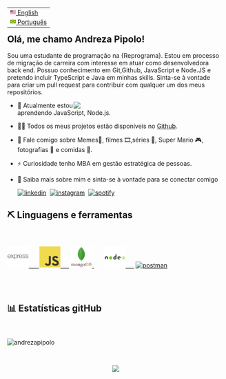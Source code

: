 <table align="right">
<tr><td><a href="README.md"><img src="./images/us-flag.png" height="13"> English</a></td></tr>
<tr><td><a href="README_pt.md"><img src="./images/br-flag.png" height="13"> Português</a></td></tr>
</table>
</br>


## **Olá, me chamo Andreza Pipolo!**
Sou uma estudante de programação na {Reprograma}. Estou em processo de migração de carreira com interesse em atuar como desenvolvedora back end. Possuo conhecimento em Git,Github, JavaScript e Node.JS e pretendo incluir TypeScript e Java em minhas skills. Sinta-se à vontade para criar um pull request para contribuir com qualquer um dos meus repositórios.

<img align='right' src="https://media.giphy.com/media/bcKmIWkUMCjVm/giphy.gif" width="350"></h1>

- 🌱 Atualmente estou aprendendo JavaScript, Node.js.

- 👨‍💻 Todos os meus projetos estão disponíveis no [Github](https://github.com/andrezapipolo?tab=repositories).

- 💬 Fale comigo sobre Memes🤭, filmes 🎞️,séries 🍿, Super Mario 🎮, fotografias 📸 e comidas 🥢.

- ⚡️ Curiosidade tenho MBA em gestão estratégica de pessoas.

- 📡 Saiba mais sobre mim e sinta-se à vontade para se conectar comigo <p align="left">
<a href="https://www.linkedin.com/in/andrezapipolo"><img src="https://img.icons8.com/color/96/000000/linkedin.png" alt="linkedin" width="40px"/></a>&nbsp;
<a href="https://www.instagram.com/andrezapipolo"><img src="https://img.icons8.com/color/96/000000/instagram-new.png" alt="instagram" width="40px"/></a>&nbsp;
<a href="https://open.spotify.com/user/andrezamenezes"><img src="https://img.icons8.com/color/96/000000/spotify--v1.png" alt="spotify" width="40px"/></a>
</p>

## ⛏️ Linguagens e ferramentas
</br>
</br>
<a href="https://expressjs.com" target="_blank" rel="noreferrer"> <img src="https://raw.githubusercontent.com/devicons/devicon/master/icons/express/express-original-wordmark.svg" alt="express" width="50" height="50"/>&nbsp;&nbsp;&nbsp;&nbsp;&nbsp;</a><a href="https://developer.mozilla.org/en-US/docs/Web/JavaScript" target="_blank" rel="noreferrer"> <img src="https://raw.githubusercontent.com/devicons/devicon/master/icons/javascript/javascript-original.svg" alt="javascript" width="50" height="50"/>&nbsp;&nbsp;&nbsp;&nbsp;&nbsp;</a> <a href="https://www.mongodb.com/" target="_blank" rel="noreferrer"> <img src="https://raw.githubusercontent.com/devicons/devicon/master/icons/mongodb/mongodb-original-wordmark.svg" alt="mongodb" width="50" height="50"/> </a>&nbsp;&nbsp;&nbsp;&nbsp;&nbsp; <a href="https://nodejs.org" target="_blank" rel="noreferrer"> <img src="https://raw.githubusercontent.com/devicons/devicon/master/icons/nodejs/nodejs-original-wordmark.svg" alt="nodejs" width="50" height="50"/> &nbsp;&nbsp;&nbsp;&nbsp;</a> <a href="https://postman.com" target="_blank" rel="noreferrer"> <img src="https://www.vectorlogo.zone/logos/getpostman/getpostman-icon.svg" alt="postman" width="50" height="50"/> </a> </p>
</br>
</br>

## 📊 Estatísticas gitHub
</br>

<p><img align="center" src="https://github-readme-stats.vercel.app/api/top-langs?username=andrezapipolo&show_icons=true&locale=en&layout=compact" alt="andrezapipolo" /></p>

</br>


<p align="center">
  <img src="https://capsule-render.vercel.app/api?type=waving&color=gradient&height=60&section=footer&width=100"/>
</p>